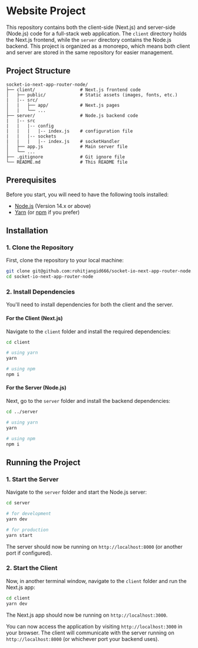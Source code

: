 # Website Project

This repository contains both the client-side (Next.js) and server-side (Node.js) code for a full-stack web application. The `client` directory holds the Next.js frontend, while the `server` directory contains the Node.js backend. This project is organized as a monorepo, which means both client and server are stored in the same repository for easier management.

## Project Structure

```
socket-io-next-app-router-node/
├── client/                 # Next.js frontend code
│   ├── public/             # Static assets (images, fonts, etc.)
|   |-- src/
│   |   ├── app/            # Next.js pages
│   |   └── ...
├── server/                 # Node.js backend code
|   |-- src
|   |   |-- config
|   |   |   |-- index.js    # configuration file
|   |   |-- sockets
|   |   |   |-- index.js    # socketHandler
│   ├── app.js              # Main server file
│   └── ...
├── .gitignore              # Git ignore file
└── README.md               # This README file
```

## Prerequisites

Before you start, you will need to have the following tools installed:

- [Node.js](https://nodejs.org/) (Version 14.x or above)
- [Yarn](https://yarnpkg.com/) (or [npm](https://www.npmjs.com/) if you prefer)

## Installation

### 1. Clone the Repository

First, clone the repository to your local machine:

```bash
git clone git@github.com:rohitjangid666/socket-io-next-app-router-node.git
cd socket-io-next-app-router-node
```

### 2. Install Dependencies

You'll need to install dependencies for both the client and the server.

#### For the Client (Next.js)

Navigate to the `client` folder and install the required dependencies:

```bash
cd client

# using yarn
yarn

# using npm
npm i
```

#### For the Server (Node.js)

Next, go to the `server` folder and install the backend dependencies:

```bash
cd ../server

# using yarn
yarn

# using npm
npm i
```

## Running the Project

### 1. Start the Server

Navigate to the `server` folder and start the Node.js server:

```bash
cd server

# for development
yarn dev

# for production
yarn start
```

The server should now be running on `http://localhost:8000` (or another port if configured).

### 2. Start the Client

Now, in another terminal window, navigate to the `client` folder and run the Next.js app:

```bash
cd client
yarn dev
```

The Next.js app should now be running on `http://localhost:3000`.

You can now access the application by visiting `http://localhost:3000` in your browser. The client will communicate with the server running on `http://localhost:8000` (or whichever port your backend uses).
